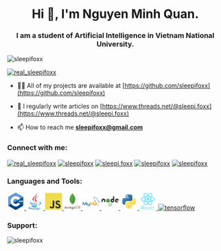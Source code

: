<h1 align="center">Hi 👋, I'm Nguyen Minh Quan.</h1>
<h3 align="center">I am a student of Artificial Intelligence in Vietnam National University.</h3>

<p align="left"> <img src="https://komarev.com/ghpvc/?username=sleepifoxx&label=Profile%20views&color=0e75b6&style=flat" alt="sleepifoxx" /> </p>

<p align="left"> <a href="https://twitter.com/real_sleepifoxx" target="blank"><img src="https://img.shields.io/twitter/follow/real_sleepifoxx?logo=twitter&style=for-the-badge" alt="real_sleepifoxx" /></a> </p>

- 👨‍💻 All of my projects are available at [https://github.com/sleepifoxx](https://github.com/sleepifoxx)

- 📝 I regularly write articles on [https://www.threads.net/@sleepi.foxx](https://www.threads.net/@sleepi.foxx)

- 📫 How to reach me **sleepifoxx@gmail.com**

<h3 align="left">Connect with me:</h3>
<p align="left">
<a href="https://twitter.com/real_sleepifoxx" target="blank"><img align="center" src="https://raw.githubusercontent.com/rahuldkjain/github-profile-readme-generator/master/src/images/icons/Social/twitter.svg" alt="real_sleepifoxx" height="30" width="40" /></a>
<a href="https://linkedin.com/in/sleepifoxx" target="blank"><img align="center" src="https://raw.githubusercontent.com/rahuldkjain/github-profile-readme-generator/master/src/images/icons/Social/linked-in-alt.svg" alt="sleepifoxx" height="30" width="40" /></a>
<a href="https://fb.com/sleepi.foxx" target="blank"><img align="center" src="https://raw.githubusercontent.com/rahuldkjain/github-profile-readme-generator/master/src/images/icons/Social/facebook.svg" alt="sleepi.foxx" height="30" width="40" /></a>
<a href="https://instagram.com/sleepifoxx" target="blank"><img align="center" src="https://raw.githubusercontent.com/rahuldkjain/github-profile-readme-generator/master/src/images/icons/Social/instagram.svg" alt="sleepifoxx" height="30" width="40" /></a>
<a href="https://www.hackerrank.com/sleepifoxx" target="blank"><img align="center" src="https://raw.githubusercontent.com/rahuldkjain/github-profile-readme-generator/master/src/images/icons/Social/hackerrank.svg" alt="sleepifoxx" height="30" width="40" /></a>
</p>

<h3 align="left">Languages and Tools:</h3>
<p align="left"> <a href="https://www.w3schools.com/cpp/" target="_blank" rel="noreferrer"> <img src="https://raw.githubusercontent.com/devicons/devicon/master/icons/cplusplus/cplusplus-original.svg" alt="cplusplus" width="40" height="40"/> </a> <a href="https://www.java.com" target="_blank" rel="noreferrer"> <img src="https://raw.githubusercontent.com/devicons/devicon/master/icons/java/java-original.svg" alt="java" width="40" height="40"/> </a> <a href="https://developer.mozilla.org/en-US/docs/Web/JavaScript" target="_blank" rel="noreferrer"> <img src="https://raw.githubusercontent.com/devicons/devicon/master/icons/javascript/javascript-original.svg" alt="javascript" width="40" height="40"/> </a> <a href="https://www.mongodb.com/" target="_blank" rel="noreferrer"> <img src="https://raw.githubusercontent.com/devicons/devicon/master/icons/mongodb/mongodb-original-wordmark.svg" alt="mongodb" width="40" height="40"/> </a> <a href="https://www.mysql.com/" target="_blank" rel="noreferrer"> <img src="https://raw.githubusercontent.com/devicons/devicon/master/icons/mysql/mysql-original-wordmark.svg" alt="mysql" width="40" height="40"/> </a> <a href="https://nodejs.org" target="_blank" rel="noreferrer"> <img src="https://raw.githubusercontent.com/devicons/devicon/master/icons/nodejs/nodejs-original-wordmark.svg" alt="nodejs" width="40" height="40"/> </a> <a href="https://www.python.org" target="_blank" rel="noreferrer"> <img src="https://raw.githubusercontent.com/devicons/devicon/master/icons/python/python-original.svg" alt="python" width="40" height="40"/> </a> <a href="https://reactjs.org/" target="_blank" rel="noreferrer"> <img src="https://raw.githubusercontent.com/devicons/devicon/master/icons/react/react-original-wordmark.svg" alt="react" width="40" height="40"/> </a> <a href="https://www.tensorflow.org" target="_blank" rel="noreferrer"> <img src="https://www.vectorlogo.zone/logos/tensorflow/tensorflow-icon.svg" alt="tensorflow" width="40" height="40"/> </a> </p>

<h3 align="left">Support:</h3>
<p><a href="https://www.buymeacoffee.com/sleepifoxx"> <img align="left" src="https://cdn.buymeacoffee.com/buttons/v2/default-yellow.png" height="50" width="210" alt="sleepifoxx" /></a></p><br><br>
